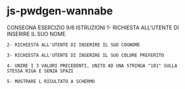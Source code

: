 # js-pwdgen-wannabe
  CONSEGNA ESERCIZIO 9/6
    ISTRUZIONI
    1- RICHIESTA ALL'UTENTE DI INSERIRE IL SUO NOME

    2- RICHIESTA ALL'UTENTE DI INSERIRE IL SUO COGNOME

    3- RICHIESTA ALL'UTENTE DI INSERIRE IL SUO COLORE PREFERITO

    4- UNIRE I 3 VALORI PRECEDENTI, UNITO AD UNA STRINGA "101" SULLA STESSA RIGA E SENZA SPAZI
    
    5- MOSTRARE L RISULTATO A SCHERMO
    
